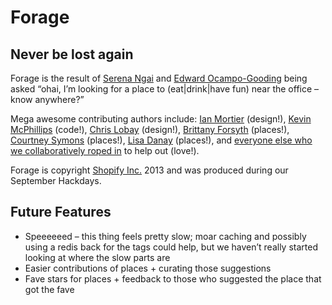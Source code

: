 # Forage
## Never be lost again

Forage is the result of [Serena Ngai](https://github.com/serenangai) and [Edward Ocampo-Gooding](https://github.com/edward) being asked “ohai, I’m looking for a place to (eat|drink|have fun) near the office – know anywhere?”

Mega awesome contributing authors include: [Ian Mortier](https://github.com/healthcare) (design!), [Kevin McPhillips](https://github.com/kmcphillips) (code!), [Chris Lobay](https://github.com/christopherlobay) (design!), [Brittany Forsyth](https://github.com/BrittanyForsyth) (places!), [Courtney Symons](https://github.com/CourtneySymons) (places!), [Lisa Danay](https://github.com/BrittanyForsyth) (places!), and [everyone else who we collaboratively roped in](https://github.com/edward/forage/graphs/contributors) to help out (love!).

Forage is copyright [Shopify Inc.](https://shopify.com) 2013 and was produced during our September Hackdays.

## Future Features

* Speeeeeed – this thing feels pretty slow; moar caching and possibly using a redis back for the tags could help, but we haven’t really started looking at where the slow parts are
* Easier contributions of places + curating those suggestions
* Fave stars for places + feedback to those who suggested the place that got the fave
